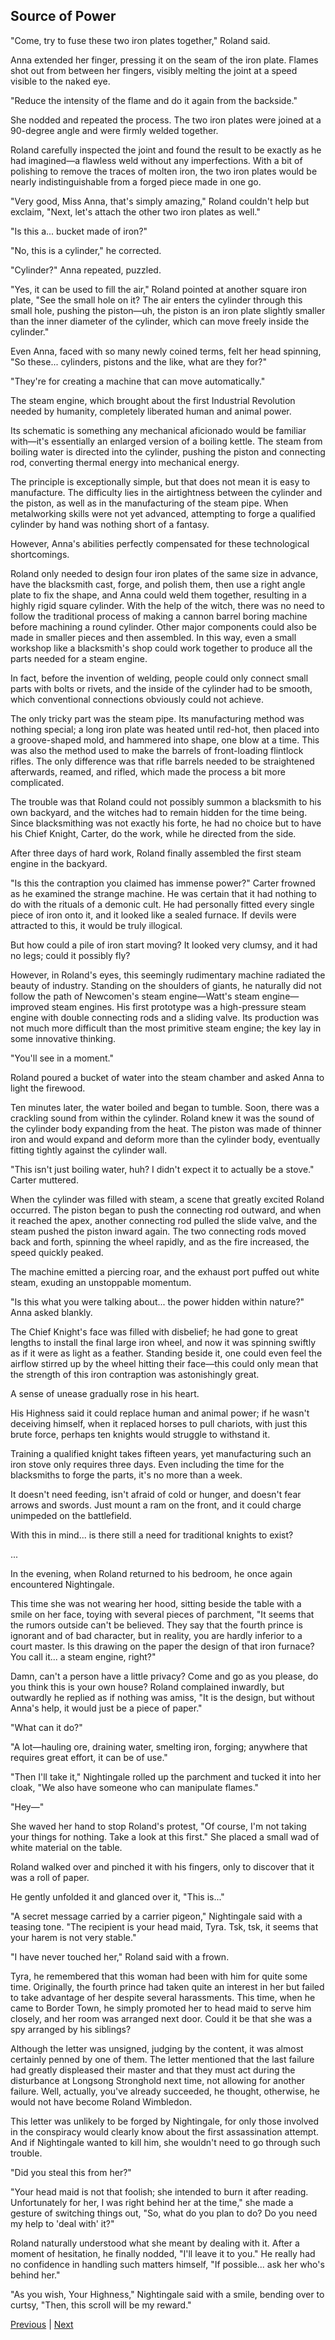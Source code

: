 ## Source of Power
"Come, try to fuse these two iron plates together," Roland said.



Anna extended her finger, pressing it on the seam of the iron plate. Flames shot out from between her fingers, visibly melting the joint at a speed visible to the naked eye.



"Reduce the intensity of the flame and do it again from the backside."



She nodded and repeated the process. The two iron plates were joined at a 90-degree angle and were firmly welded together.



Roland carefully inspected the joint and found the result to be exactly as he had imagined—a flawless weld without any imperfections. With a bit of polishing to remove the traces of molten iron, the two iron plates would be nearly indistinguishable from a forged piece made in one go.



"Very good, Miss Anna, that's simply amazing," Roland couldn't help but exclaim, "Next, let's attach the other two iron plates as well."



"Is this a... bucket made of iron?"



"No, this is a cylinder," he corrected.



"Cylinder?" Anna repeated, puzzled.



"Yes, it can be used to fill the air," Roland pointed at another square iron plate, "See the small hole on it? The air enters the cylinder through this small hole, pushing the piston—uh, the piston is an iron plate slightly smaller than the inner diameter of the cylinder, which can move freely inside the cylinder."



Even Anna, faced with so many newly coined terms, felt her head spinning, "So these... cylinders, pistons and the like, what are they for?"



"They're for creating a machine that can move automatically."



The steam engine, which brought about the first Industrial Revolution needed by humanity, completely liberated human and animal power.



Its schematic is something any mechanical aficionado would be familiar with—it's essentially an enlarged version of a boiling kettle. The steam from boiling water is directed into the cylinder, pushing the piston and connecting rod, converting thermal energy into mechanical energy.



The principle is exceptionally simple, but that does not mean it is easy to manufacture. The difficulty lies in the airtightness between the cylinder and the piston, as well as in the manufacturing of the steam pipe. When metalworking skills were not yet advanced, attempting to forge a qualified cylinder by hand was nothing short of a fantasy.



However, Anna's abilities perfectly compensated for these technological shortcomings.



Roland only needed to design four iron plates of the same size in advance, have the blacksmith cast, forge, and polish them, then use a right angle plate to fix the shape, and Anna could weld them together, resulting in a highly rigid square cylinder. With the help of the witch, there was no need to follow the traditional process of making a cannon barrel boring machine before machining a round cylinder. Other major components could also be made in smaller pieces and then assembled. In this way, even a small workshop like a blacksmith's shop could work together to produce all the parts needed for a steam engine.



In fact, before the invention of welding, people could only connect small parts with bolts or rivets, and the inside of the cylinder had to be smooth, which conventional connections obviously could not achieve.



The only tricky part was the steam pipe. Its manufacturing method was nothing special; a long iron plate was heated until red-hot, then placed into a groove-shaped mold, and hammered into shape, one blow at a time. This was also the method used to make the barrels of front-loading flintlock rifles. The only difference was that rifle barrels needed to be straightened afterwards, reamed, and rifled, which made the process a bit more complicated.



The trouble was that Roland could not possibly summon a blacksmith to his own backyard, and the witches had to remain hidden for the time being. Since blacksmithing was not exactly his forte, he had no choice but to have his Chief Knight, Carter, do the work, while he directed from the side.



After three days of hard work, Roland finally assembled the first steam engine in the backyard.



"Is this the contraption you claimed has immense power?" Carter frowned as he examined the strange machine. He was certain that it had nothing to do with the rituals of a demonic cult. He had personally fitted every single piece of iron onto it, and it looked like a sealed furnace. If devils were attracted to this, it would be truly illogical.



But how could a pile of iron start moving? It looked very clumsy, and it had no legs; could it possibly fly?



However, in Roland's eyes, this seemingly rudimentary machine radiated the beauty of industry. Standing on the shoulders of giants, he naturally did not follow the path of Newcomen's steam engine—Watt's steam engine—improved steam engines. His first prototype was a high-pressure steam engine with double connecting rods and a sliding valve. Its production was not much more difficult than the most primitive steam engine; the key lay in some innovative thinking.



"You'll see in a moment."



Roland poured a bucket of water into the steam chamber and asked Anna to light the firewood.



Ten minutes later, the water boiled and began to tumble. Soon, there was a crackling sound from within the cylinder. Roland knew it was the sound of the cylinder body expanding from the heat. The piston was made of thinner iron and would expand and deform more than the cylinder body, eventually fitting tightly against the cylinder wall.



"This isn't just boiling water, huh? I didn't expect it to actually be a stove." Carter muttered.



When the cylinder was filled with steam, a scene that greatly excited Roland occurred. The piston began to push the connecting rod outward, and when it reached the apex, another connecting rod pulled the slide valve, and the steam pushed the piston inward again. The two connecting rods moved back and forth, spinning the wheel rapidly, and as the fire increased, the speed quickly peaked.



The machine emitted a piercing roar, and the exhaust port puffed out white steam, exuding an unstoppable momentum.



"Is this what you were talking about... the power hidden within nature?" Anna asked blankly.



The Chief Knight's face was filled with disbelief; he had gone to great lengths to install the final large iron wheel, and now it was spinning swiftly as if it were as light as a feather. Standing beside it, one could even feel the airflow stirred up by the wheel hitting their face—this could only mean that the strength of this iron contraption was astonishingly great.



A sense of unease gradually rose in his heart.



His Highness said it could replace human and animal power; if he wasn't deceiving himself, when it replaced horses to pull chariots, with just this brute force, perhaps ten knights would struggle to withstand it.



Training a qualified knight takes fifteen years, yet manufacturing such an iron stove only requires three days. Even including the time for the blacksmiths to forge the parts, it's no more than a week.



It doesn't need feeding, isn't afraid of cold or hunger, and doesn't fear arrows and swords. Just mount a ram on the front, and it could charge unimpeded on the battlefield.



With this in mind... is there still a need for traditional knights to exist?

...

In the evening, when Roland returned to his bedroom, he once again encountered Nightingale.

This time she was not wearing her hood, sitting beside the table with a smile on her face, toying with several pieces of parchment, "It seems that the rumors outside can't be believed. They say that the fourth prince is ignorant and of bad character, but in reality, you are hardly inferior to a court master. Is this drawing on the paper the design of that iron furnace? You call it... a steam engine, right?"



Damn, can't a person have a little privacy? Come and go as you please, do you think this is your own house? Roland complained inwardly, but outwardly he replied as if nothing was amiss, "It is the design, but without Anna's help, it would just be a piece of paper."



"What can it do?"



"A lot—hauling ore, draining water, smelting iron, forging; anywhere that requires great effort, it can be of use."



"Then I'll take it," Nightingale rolled up the parchment and tucked it into her cloak, "We also have someone who can manipulate flames."



"Hey—"



She waved her hand to stop Roland's protest, "Of course, I'm not taking your things for nothing. Take a look at this first." She placed a small wad of white material on the table.



Roland walked over and pinched it with his fingers, only to discover that it was a roll of paper.



He gently unfolded it and glanced over it, "This is..."



"A secret message carried by a carrier pigeon," Nightingale said with a teasing tone. "The recipient is your head maid, Tyra. Tsk, tsk, it seems that your harem is not very stable."



"I have never touched her," Roland said with a frown.



Tyra, he remembered that this woman had been with him for quite some time. Originally, the fourth prince had taken quite an interest in her but failed to take advantage of her despite several harassments. This time, when he came to Border Town, he simply promoted her to head maid to serve him closely, and her room was arranged next door. Could it be that she was a spy arranged by his siblings?



Although the letter was unsigned, judging by the content, it was almost certainly penned by one of them. The letter mentioned that the last failure had greatly displeased their master and that they must act during the disturbance at Longsong Stronghold next time, not allowing for another failure. Well, actually, you've already succeeded, he thought, otherwise, he would not have become Roland Wimbledon.



This letter was unlikely to be forged by Nightingale, for only those involved in the conspiracy would clearly know about the first assassination attempt. And if Nightingale wanted to kill him, she wouldn't need to go through such trouble.



"Did you steal this from her?"



"Your head maid is not that foolish; she intended to burn it after reading. Unfortunately for her, I was right behind her at the time," she made a gesture of switching things out, "So, what do you plan to do? Do you need my help to 'deal with' it?"



Roland naturally understood what she meant by dealing with it. After a moment of hesitation, he finally nodded, "I'll leave it to you." He really had no confidence in handling such matters himself, "If possible... ask her who's behind her."



"As you wish, Your Highness," Nightingale said with a smile, bending over to curtsy, "Then, this scroll will be my reward."





[Previous](CH0022.md) | [Next](CH0024.md)
